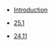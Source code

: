 - [Introduction](/update/readme.md)

- [25.1](/update/logs/25-01.md)
- [24.11](/update/logs/24-11.md)
